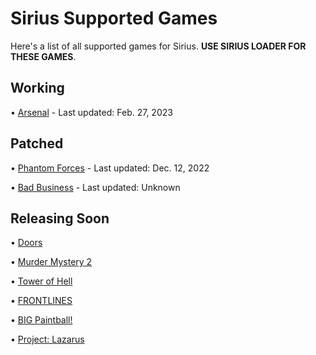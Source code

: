 # Sirius Supported Games

Here's a list of all supported games for Sirius. **USE SIRIUS LOADER FOR THESE GAMES**.

## Working

• [Arsenal](https://www.roblox.com/games/286090429) - Last updated: Feb. 27, 2023

## Patched

• [Phantom Forces](https://www.roblox.com/games/292439477) - Last updated: Dec. 12, 2022


• [Bad Business](https://www.roblox.com/games/3233893879) - Last updated: Unknown

## Releasing Soon

• [Doors](https://www.roblox.com/games/6516141723)


• [Murder Mystery 2](https://www.roblox.com/games/142823291)


• [Tower of Hell](https://www.roblox.com/games/1962086868)


• [FRONTLINES](https://www.roblox.com/games/5938036553)


• [BIG Paintball!](https://www.roblox.com/games/3527629287)


• [Project: Lazarus](https://www.roblox.com/games/443406476)

